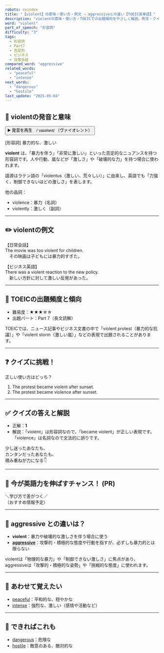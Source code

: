 ```yaml
---
robots: noindex
title: "【violent】の意味・使い方・例文 ― aggressiveとの違い【TOEIC英単語】"
description: "violentの意味・使い方・TOEICでの出題傾向をやさしく解説。例文・クイズ付きでaggressiveとの違いもわかりやすく学べます。"
word: "violent"
part_of_speech: "形容詞"
difficulty: "3"
tags:
  - 形容詞
  - Part7
  - 否定的
  - ビジネス
  - 日常会話
compared_word: "aggressive"
related_words:
  - "peaceful"
  - "intense"
next_words:
  - "dangerous"
  - "hostile"
last_update: "2025-05-04"
---
```


## 🔰 violentの発音と意味

<button class="play-audio" onclick="playTTS('violent')">
  <span class="play-audio-main">
    ▶️ 発音を再生　/ˈvaɪələnt/
  </span>
  <span class="play-audio-sub">
    （ヴァイオレント）
  </span>
</button>

[形容詞] 暴力的な、激しい

**violent** は、「暴力を伴う」「非常に激しい」といった否定的なニュアンスを持つ形容詞です。人や行動、嵐などが「激しさ」や「破壊的な力」を持つ場合に使われます。

語源はラテン語の「violentus（激しい、荒々しい）」に由来し、英語でも「力強く、制御できないほどの激しさ」を表します。

他の品詞：  
- violence：暴力（名詞）
- violently：激しく（副詞）

---

## ✏️ violentの例文

【日常会話】  
The movie was too violent for children.  
　その映画は子どもには暴力的すぎた。

【ビジネス英語】  
There was a violent reaction to the new policy.  
　新しい方針に対して激しい反発があった。

---

## 🎯 TOEICの出題頻度と傾向

- 難易度：★★★☆☆
- 出題パート：Part 7（長文読解）

TOEICでは、ニュース記事やビジネス文書の中で「violent protest（暴力的な抗議）」や「violent storm（激しい嵐）」などの表現で出題されることがあります。

---

## ❓ クイズに挑戦！

正しい使い方はどっち？

1. The protest became violent after sunset.  
2. The protest became violence after sunset.

---

## ✅ クイズの答えと解説

- 正解：**1**
- 解説：「violent」は形容詞なので、「became violent」が正しい表現です。「violence」は名詞なので文法的に誤りです。

少し迷ったあなたも、  
カンタンだったあなたも、  
積み重ねが力になる👇️

---

## 🚀 今が英語力を伸ばすチャンス！ (PR)

<div class="info-center">
＼学び方で差がつく／<br>  
（おすすめ情報予定）
</div>

---

## 🤔  aggressive との違いは？

- **violent**：暴力や破壊的な激しさを伴う場合に使う
- **[aggressive](/aggressive)**：攻撃的・積極的な態度や行動を指すが、必ずしも暴力的とは限らない

violentは「物理的な暴力」や「制御できない激しさ」に焦点があり、aggressiveは「攻撃的・積極的な姿勢」や「挑戦的な態度」に使われます。

---

## 🧩 あわせて覚えたい

- [peaceful](/peaceful)：平和的な、穏やかな
- [intense](/intense)：強烈な、激しい（感情や活動など）

---

## 📖 できればこれも

- [dangerous](/dangerous)：危険な
- [hostile](/hostile)：敵意のある、敵対的な

<!-- cvid: aid47_bid15 -->
